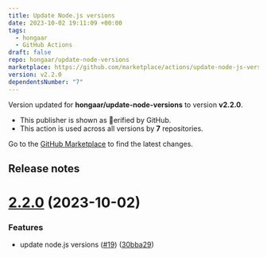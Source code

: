 ```yaml
---
title: Update Node.js versions
date: 2023-10-02 19:11:09 +00:00
tags:
  - hongaar
  - GitHub Actions
draft: false
repo: hongaar/update-node-versions
marketplace: https://github.com/marketplace/actions/update-node-js-versions
version: v2.2.0
dependentsNumber: "7"
---
```



Version updated for **hongaar/update-node-versions** to version **v2.2.0**.
- This publisher is shown as erified by GitHub.
- This action is used across all versions by **7** repositories.

Go to the [GitHub Marketplace](https://github.com/marketplace/actions/update-node-js-versions) to find the latest changes.

## Release notes

# [2.2.0](https://github.com/hongaar/update-node-versions/compare/v2.1.1...v2.2.0) (2023-10-02)


### Features

* update node.js versions ([#19](https://github.com/hongaar/update-node-versions/issues/19)) ([30bba29](https://github.com/hongaar/update-node-versions/commit/30bba29e02bdf223eba4661822073d49d91ef3d8))




